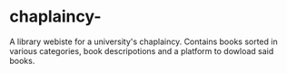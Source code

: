# chaplaincy-

A library webiste for a university's chaplaincy.
Contains books sorted in various categories, book descripotions and a platform to dowload said books.
